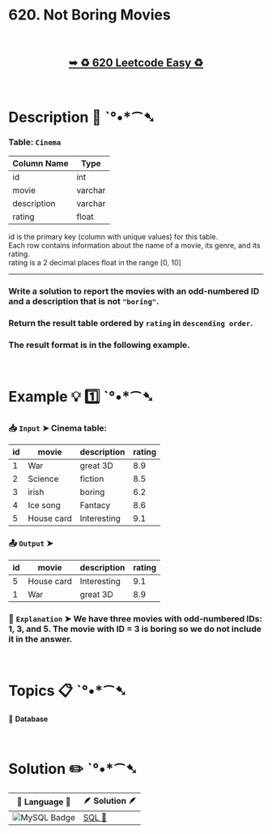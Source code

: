 # 620. Not Boring Movies

</br>

<h2 align="center"> 

<a href="https://leetcode.com/problems/not-boring-movies/?envType=study-plan-v2&envId=top-sql-50"><strong>➥ ♻️ 620 Leetcode Easy ♻️ </strong></a>
</h2>

</br>

# Description 📜 ˋ°•*⁀➷

### Table: `Cinema`

| Column Name    | Type     |
|----------------|----------|
| id             | int      |
| movie          | varchar  |
| description    | varchar  |
| rating         | float    |

id is the primary key (column with unique values) for this table.</br>
Each row contains information about the name of a movie, its genre, and its rating.</br>
rating is a 2 decimal places float in the range [0, 10]

---

### Write a solution to report the movies with an odd-numbered ID and a description that is not `"boring"`.

### Return the result table ordered by `rating` in `descending order`.

### The result format is in the following example.

</br>

# Example 💡 1️⃣ ˋ°•*⁀➷

  ### 📥 `Input`  ➤ Cinema table:

| id | movie      | description | rating |
| -- | ---------- | ----------- | ------ |
| 1  | War        | great 3D    | 8.9    |
| 2  | Science    | fiction     | 8.5    |
| 3  | irish      | boring      | 6.2    |
| 4  | Ice song   | Fantacy     | 8.6    |
| 5  | House card | Interesting | 9.1    |

  ### 📤 `Output`  ➤

| id | movie      | description | rating |
| -- | ---------- | ----------- | ------ |
| 5  | House card | Interesting | 9.1    |
| 1  | War        | great 3D    | 8.9    |

  ### 🔦 `Explanation`  ➤ We have three movies with odd-numbered IDs: 1, 3, and 5. The movie with ID = 3 is boring so we do not include it in the answer.

</br>

# Topics 📋 ˋ°•*⁀➷

🔸 **Database**  </br>

</br>

# Solution ✏️ ˋ°•*⁀➷

| 📒 Language 📒  | 🪶 Solution 🪶 |
| ------------- | ------------- |
|  ![MySQL Badge](https://img.shields.io/badge/MySQL-4479A1?logo=mysql&logoColor=fff&style=for-the-badge)  | [SQL 🕍]() |